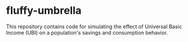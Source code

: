 # fluffy-umbrella
This repository contains code for simulating the effect of Universal Basic Income (UBI) on a population's savings and consumption behavior.
